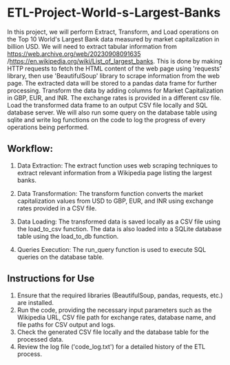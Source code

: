 # ETL-Project-World-s-Largest-Banks

In this project, we will perform Extract, Transform, and Load operations on the Top 10 World's Largest Bank data measured by market capitalization in billion USD. We will need to extract tabular information from https://web.archive.org/web/20230908091635 /https://en.wikipedia.org/wiki/List_of_largest_banks. This is done by making HTTP requests to fetch the HTML content of the web page using 'requests' library, then use 'BeautifulSoup' library to scrape information from the web page. The extracted data will be stored to a pandas data frame for further processing. Transform the data by adding columns for Market Capitalization in GBP, EUR, and INR. The exchange rates is provided in a different csv file. Load the transformed data frame to an output CSV file locally and SQL database server. We will also run some query on the database table using sqlite and write log functions on the code to log the progress of every operations being performed.

## Workflow:

1. Data Extraction: The extract function uses web scraping techniques to extract relevant information from a Wikipedia page listing the largest banks.

2. Data Transformation: The transform function converts the market capitalization values from USD to GBP, EUR, and INR using exchange rates provided in a CSV file.

3. Data Loading: The transformed data is saved locally as a CSV file using the load_to_csv function. The data is also loaded into a SQLite database table using the load_to_db function.

4. Queries Execution: The run_query function is used to execute SQL queries on the database table.

## Instructions for Use

1. Ensure that the required libraries (BeautifulSoup, pandas, requests, etc.) are installed.
2. Run the code, providing the necessary input parameters such as the Wikipedia URL, CSV file path for exchange rates, database name, and file paths for CSV output and logs.
3. Check the generated CSV file locally and the database table for the processed data.
4. Review the log file ('code_log.txt') for a detailed history of the ETL process.
